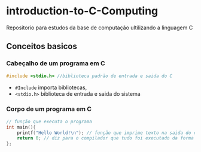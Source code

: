 # introduction-to-C-Computing
Repositorio para estudos da base de computação ultilizando a linguagem C

## Conceitos basicos
### Cabeçalho de um programa em C
````C
#include <stdio.h> //biblioteca padrão de entrada e saida do C
````

- `#Include` importa bibliotecas,
- `<stdio.h>` biblioteca de entrada e saida do sistema
### Corpo de um programa em C
````C
// função que executa o programa
int main(){
    printf("Hello World!\n"); // função que imprime texto na saida do console
    return 0; // diz para o compilador que tudo foi executado da forma correta
};
````
